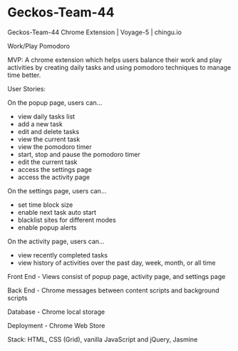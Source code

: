 # Geckos-Team-44
Geckos-Team-44 Chrome Extension | Voyage-5 | chingu.io

Work/Play Pomodoro

MVP: A chrome extension which helps users balance their work and play activities by creating daily tasks and using pomodoro techniques to manage time better. 

User Stories:

On the popup page, users can…
- view daily tasks list
- add a new task
- edit and delete tasks 
- view the current task
- view the pomodoro timer
- start, stop and pause the pomodoro timer
- edit the current task
- access the settings page
- access the activity page 

On the settings page, users can…
- set time block size
- enable next task auto start 
- blacklist sites for different modes
- enable popup alerts 

On the activity page, users can…
- view recently completed tasks
- view history of activities over the past day, week, month, or all time


Front End - Views consist of popup page, activity page, and settings page 

Back End - Chrome messages between content scripts and background scripts

Database - Chrome local storage

Deployment -  Chrome Web Store


Stack: HTML, CSS (Grid), vanilla JavaScript and jQuery, Jasmine

